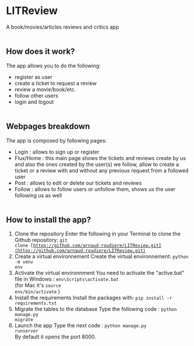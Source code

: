 # LITReview
A book/movies/articles reviews and critics app
<br><br>

## How does it work?
The app allows you to do the following:
- register as user
- create a ticket to request a review
- review a movie/book/etc.
- follow other users
- login and logout
<br><br>

## Webpages breakdown
The app is composed by following pages:
- Login : allows to sign up or register
- Flux/Home : this main page shows the tickets and reviews create by us and also the ones created by the user(s) we follow, allow to create a ticket or a review with and without any previous request from a followed user
- Post : allows to edit or delete our tickets and reviews
- Follow : allows to follow users or unfollow them, shows us the user following us as well
<br><br>

## How to install the app?
1. Clone the repository
Enter the following in your Terminal to clone the Github repository: <code class="language-bash" data-lang="bash">git clone [https://github.com/arnaud-roudiere/LITReview.git](https://github.com/arnaud-roudiere/LITReview.git)</code>
2. Create a virtual environnement
Create the virtual environnement: <code class="language-bash" data-lang="bash">python -m venv env</code><br>
3. Activate the virtual environnment 
You need to activate the "active.bat" file in Windows : <code class="language-bash" data-lang="bash">env\Scripts\activate.bat</code><br> (for Mac it's <code class="language-bash" data-lang="bash">source env/bin/activate</code> )
4. Install the requirements
Install the packages with: <code class="language-bash" data-lang="bash">pip install -r requirements.txt</code><br>
5. Migrate the tables to the database
Type the following code : <code class="language-bash" data-lang="bash">python manage.py migrate</code><br>
6. Launch the app
Type the next code : <code class="language-bash" data-lang="bash">python manage.py runserver</code><br>
By default it opens the port 8000.

